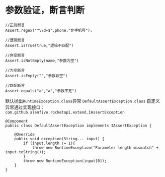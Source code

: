 # 参数验证，断言判断

```
//正则断言
Assert.regex("^\\d+$",phone,"非手机号");

//逻辑断言
Assert.isTrue(true,"逻辑不匹配")

//非空断言
Assert.isNotEmpty(name,"参数为空")

//为空断言
Assert.isEmpty("","参数非空")

//匹配断言
Assert.equals("a","a","参数不足")
```

默认抛出`RuntimeException.class`异常 `DefaultAssertException.class` 自定义异常通过实现接口： `com.github.alenfive.rocketapi.extend.IAssertException`

```
@Component
public class DefaultAssertException implements IAssertException {

    @Override
    public void exception(String... input) {
        if (input.length != 1){
            throw new RuntimeException("Parameter length mismatch" + input.toString());
        }
        throw new RuntimeException(input[0]);
    }
}
```
